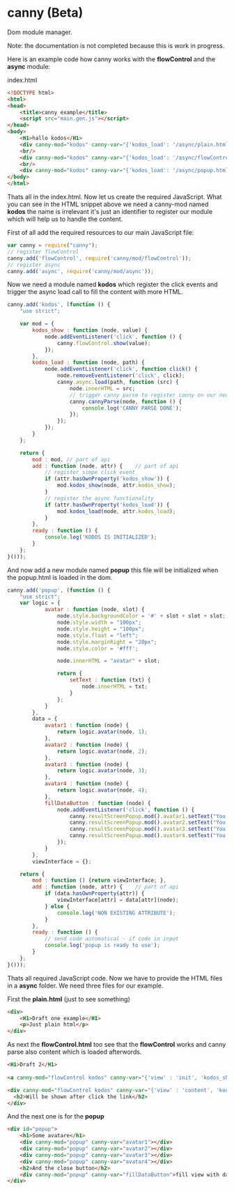 canny (Beta)
=====

Dom module manager. 

Note: the documentation is not completed because this is work in progress.

Here is an example code how canny works with the **flowControl** and the **async** module:

index.html
```html
<!DOCTYPE html>
<html>
<head>
    <title>canny example</title>
    <script src="main.gen.js"></script>
</head>
<body>
    <H1>hallo kodos</H1>
    <div canny-mod="kodos" canny-var="{'kodos_load': '/async/plain.html'}">Show draft 1</div>
    <br/>
    <div canny-mod="kodos" canny-var="{'kodos_load': '/async/flowControl.html'}">Show draft 2</div>
    <br/>
    <div canny-mod="kodos" canny-var="{'kodos_load': '/async/popup.html'}">Show resultScreenPopup</div>
</body>
</html>
```

Thats all in the index.html. Now let us create the required JavaScript. What you can see in the HTML snippet above we need a canny-mod named **kodos** the name is irrelevant it's just an identifier to register our module which will help us to handle the content.

First of all add the required resources to our main JavaScript file:

```javascript
var canny = require("canny");
// register flowControl
canny.add('flowControl', require('canny/mod/flowControl'));
// register async
canny.add('async', require('canny/mod/async'));
```

Now we need a module named **kodos** which register the click events and trigger the async load call to fill the content with more HTML.

```javascript
canny.add('kodos', (function () {
    "use strict";

    var mod = {
        kodos_show : function (node, value) {
            node.addEventListener('click', function () {
                canny.flowControl.show(value);
            });
        },
        kodos_load : function (node, path) {
            node.addEventListener('click', function click() {
                node.removeEventListener('click', click);
                canny.async.load(path, function (src) {
                    node.innerHTML = src;
                    // trigger canny parse to register canny on our new modules
                    canny.cannyParse(node, function () {
                        console.log('CANNY PARSE DONE');
                    });
                });
            });
        }
    };

    return {
        mod : mod, // part of api
        add : function (node, attr) {    // part of api
            // register simpe click event
            if (attr.hasOwnProperty('kodos_show')) {
                mod.kodos_show(node, attr.kodos_show);
            }
            // register the async functionality
            if (attr.hasOwnProperty('kodos_load')) {
                mod.kodos_load(node, attr.kodos_load);
            }
        },
        ready : function () {
            console.log('KODOS IS INITIALIZED');
        }
    };
}()));
```

And now add a new module named **popup** this file will be initialized when the popup.html is loaded in the dom.

```javascript
canny.add('popup', (function () {
    "use strict";
    var logic = {
            avatar : function (node, slot) {
                node.style.backgroundColor = '#' + slot + slot + slot;
                node.style.width = "100px";
                node.style.height = "100px";
                node.style.float = "left";
                node.style.marginRight = "20px";
                node.style.color = '#fff';

                node.innerHTML = "avatar" + slot;

                return {
                    setText : function (txt) {
                        node.innerHTML = txt;
                    }
                };
            }
        },
        data = {
            avatar1 : function (node) {
                return logic.avatar(node, 1);
            },
            avatar2 : function (node) {
                return logic.avatar(node, 2);
            },
            avatar3 : function (node) {
                return logic.avatar(node, 3);
            },
            avatar4 : function (node) {
                return logic.avatar(node, 4);
            },
            fillDataButton : function (node) {
                node.addEventListener('click', function () {
                    canny.resultScreenPopup.mod().avatar1.setText("You are avatar one");
                    canny.resultScreenPopup.mod().avatar2.setText("You are awesome");
                    canny.resultScreenPopup.mod().avatar3.setText("You are new");
                    canny.resultScreenPopup.mod().avatar4.setText("You're out");
                });
            }
        },
        viewInterface = {};

    return {
        mod : function () {return viewInterface; },
        add : function (node, attr) {    // part of api
            if (data.hasOwnProperty(attr)) {
                viewInterface[attr] = data[attr](node);
            } else {
                console.log('NON EXISTING ATTRIBUTE');
            }
        },
        ready : function () {
            // send code automatical - if code in input
            console.log('popup is ready to use');
        }
    };
}()));
```

Thats all required JavaScript code. Now we have to provide the HTML files in a **async** folder. We need three files for our example.

First the **plain.html** (just to see something)

```html
<div>
    <H1>Draft one example</H1>
    <p>Just plain html</p>
</div>
```

As next the **flowControl.html** too see that the **flowControl** works and canny parse also content which is loaded afterwords.
```html
<H1>Draft 2</H1>
            
<a canny-mod="flowControl kodos" canny-var="{'view' : 'init', 'kodos_show': 'content'}">Hey click here to load content</a>

<div canny-mod="flowControl kodos" canny-var="{'view' : 'content', 'kodos_show': 'init'}" style="display: none">
  <h2>Will be shown after click the link</h2>
</div>
```

And the next one is for the **popup**
```html
<div id="popup">
    <h1>Some avatare</h1>
    <div canny-mod="popup" canny-var="avatar1"></div>
    <div canny-mod="popup" canny-var="avatar2"></div>
    <div canny-mod="popup" canny-var="avatar3"></div>
    <div canny-mod="popup" canny-var="avatar4"></div>
    <h2>And the close button</h2>
    <div canny-mod="popup" canny-var="fillDataButton">fill view with data</div>
</div>
```
